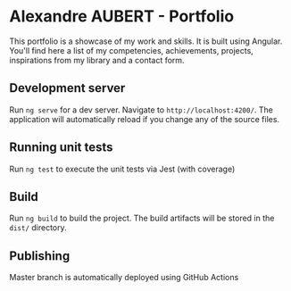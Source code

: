 # Alexandre AUBERT - Portfolio

This portfolio is a showcase of my work and skills. It is built using Angular. You'll find here a list of my competencies, achievements, projects, inspirations from my library and a contact form.

## Development server

Run `ng serve` for a dev server. Navigate to `http://localhost:4200/`. The application will automatically reload if you change any of the source files.

## Running unit tests

Run `ng test` to execute the unit tests via Jest (with coverage)

## Build

Run `ng build` to build the project. The build artifacts will be stored in the `dist/` directory.

## Publishing

Master branch is automatically deployed using GitHub Actions
